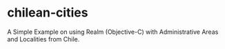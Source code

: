 # chilean-cities
A Simple Example on using Realm (Objective-C) with Administrative Areas and Localities from Chile.
